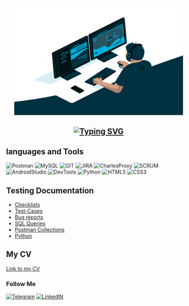 <p align="center">
  <img width="460" height="300" 
  alt="Welcome"
  src="https://github.com/aleks-feedback/aleks-feedback/blob/main/assets/Welcome.gif"></p>


## <p align="center">[![Typing SVG](https://readme-typing-svg.herokuapp.com?color=%2336BCF7&lines=I'm+a+beginner+QA+Engineer)](https://git.io/typing-svg) </p>

## languages and Tools
![Postman](https://img.shields.io/badge/Postman-090909?style=plastic&logo=Postman&logoColor=FF6C38)
![MySQL](https://img.shields.io/badge/MySQL-090909?style=plastic&logo=MySQL&logoColor=196A6C)
![GIT](https://img.shields.io/badge/GIT-090909?style=plastic&logo=GIT&logoColor=FF6C38)
![JIRA](https://img.shields.io/badge/JIRA-090909?style=plastic&logo=JIRA&logoColor=2643CC)
![CharlesProxy](https://img.shields.io/badge/CharlesProxy-090909?style=plastic&logo=CharlesProxy&logoColor=FF6C38)
![SCRUM](https://img.shields.io/badge/SCRUM-090909?style=plastic&logo=SCRUM&logoColor=FF6C38)
![AndroidStudio](https://img.shields.io/badge/AndroidStudio-090909?style=plastic&logo=AndroidStudio&logoColor=2DD827)
![DevTools](https://img.shields.io/badge/DevTools-090909?style=plastic&logo=googlechrome&logoColor=007EEE)
![Python](https://img.shields.io/badge/Python-090909?style=plastic&logo=Python&logoColor=D8D527)
![HTML5](https://img.shields.io/badge/HTML5-090909?style=plastic&logo=HTML5&logoColor=E44D26)
![CSS3](https://img.shields.io/badge/CSS3-090909?style=plastic&logo=CSS3&logoColor=1572B6)

## Testing Documentation
* <a>[Checklists](https://github.com/aleks-feedback/Checklist)</a>
* <a>[Test-Cases](https://github.com/aleks-feedback/Test-case)</a>
* <a>[Bug reports](https://github.com/aleks-feedback/bag-report)</a>
* <a>[SQL Queries](https://github.com/aleks-feedback/SQL)</a>
* <a>[Postman Collections](https://github.com/aleks-feedback/Postman-Collections)</a>
* <a>[Python](https://github.com/aleks-feedback/Python)</a>

## My CV
<a>[Link to my CV](https://www.linkedin.com/in/aleks-feedback/overlay/1635517304354/single-media-viewer/?profileId=ACoAAED6Eg0B0Ql_6e_yz8CYg5v8uPHPUnnL0x8)</a>

### Follow Me
[![Telegram](https://img.shields.io/badge/Telegram-090909?style=plastic&logo=Telegram&logoColor=F2F2F2)](https://t.me/zinger_hzan)
[![LinkedIN](https://img.shields.io/badge/LinkedIn-090909?style=plastic&logo=LinkedIn&logoColor=1572B6)](https://www.linkedin.com/in/aleksei-fedotov-6390ba265/)
